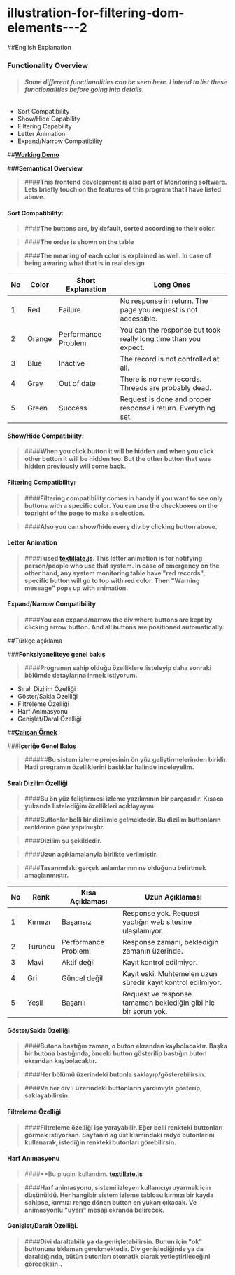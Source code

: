 # illustration-for-filtering-dom-elements---2

##English Explanation

### **Functionality Overview**

>###### **Some different functionalities can be seen here. I intend to list these functionalities before going into details.**

- Sort Compatibility 
- Show/Hide Capability 
- Filtering Capability 
- Letter Animation
- Expand/Narrow Compatibility

##**[Working Demo](http://jsfiddle.net/hellyeah/8L49h2rn/)**

###**Semantical Overview**

>####**This frontend development is also part of Monitoring software. Lets briefly touch on the features of this program that I have listed above.**

#### Sort Compatibility:

>####**The buttons are, by default, sorted according to their color.**

>####__The order is shown on the table__ 

>####__The meaning of each color is explained as well. In case of being awaring what that is in real design__

No | Color | Short Explanation | Long Ones 
--- | --- | --- | ---
1 | Red | Failure | No response in return. The page you request is not accessible. 
2 | Orange | Performance Problem | You can the response but took really long time than you expect.
3 | Blue | Inactive | The record is not controlled at all.
4 | Gray | Out of date | There is no new records. Threads are probably dead.
5 | Green | Success | Request is done and proper response i return. Everything set.

#### Show/Hide Compatibility:

>####**When you click button it will be hidden and when you click other button it will be hidden too. But the other button that was hidden previously will come back.**

#### Filtering Compatibility:

>####**Filtering compatibility comes in handy if you want to see only buttons with a specific color. You can use the checkboxes on the topright of the page to make a selection.**

>####**Also you can show/hide every div by clicking button above.**

#### Letter Animation

>####**I used **[textillate.js](http://textillate.js.org/)**. This letter animation is for notifying person/people who use that system. In case of emergency on the other hand, any system monitoring table have "red records", specific button will go to top with red color. Then "Warning message" pops up with animation.**

#### Expand/Narrow Compatibility

>####**You can expand/narrow the div where buttons are kept by clicking arrow button. And all buttons are positioned automatically.**
 
##Türkçe açıklama

###**Fonksiyoneliteye genel bakış**

>####**Programın sahip olduğu özelliklere listeleyip daha sonraki bölümde detaylarına inmek istiyorum.**

- Sıralı Dizilim Özelliği
- Göster/Sakla Özelliği
- Filtreleme Özelliği
- Harf Animasyonu 
- Genişlet/Daral Özelliği
	
##**[Çalışan Örnek](http://jsfiddle.net/hellyeah/8L49h2rn/)**

###**İçeriğe Genel Bakış**

>######**Bu sistem izleme projesinin ön yüz geliştirmelerinden biridir. Hadi programın özelliklerini başlıklar halinde inceleyelim.**

#### Sıralı Dizilim Özelliği

>####**Bu ön yüz feliştirmesi izleme yazılımının bir parçasıdır. Kısaca yukarıda listelediğim özellikleri açıklayayım.**

>####**Buttonlar belli bir dizilimle gelmektedir. Bu dizilim buttonların renklerine göre yapılmıştır.**

>####**__Dizilim şu şekildedir.__**

>####**__Uzun açıklamalarıyla birlikte verilmiştir.__**

>####**__Tasarımdaki gerçek anlamlarının ne olduğunu belirtmek amaçlanmıştır.__**

No | Renk | Kısa Açıklaması | Uzun Açıklaması 
--- | --- | --- | ---
1 | Kırmızı | Başarısız | Response yok. Request yaptığın web sitesine ulaşılamıyor.
2 | Turuncu | Performance Problemi | Response zamanı, beklediğin zamanın üzerinde.
3 | Mavi | Aktif değil | Kayıt kontrol edilmiyor.
4 | Gri | Güncel değil | Kayıt eski. Muhtemelen uzun süredir kayıt kontrol edilmiyor.
5 | Yeşil | Başarılı | Request ve response tamamen beklediğin gibi hiç bir sorun yok.

#### Göster/Sakla Özelliği

>####**Butona bastığın zaman, o buton ekrandan kaybolacaktır. Başka bir butona bastığında, önceki button gösterilip bastığın buton ekrandan kaybolacaktır.**

>####**Her bölümü üzerindeki butonla saklayıp/gösterebilirsin.**

>####**Ve her div'i üzerindeki buttonların yardımıyla gösterip, saklayabilirsin.**	

#### Filtreleme Özelliği

>####**Filtreleme özelliği işe yarayabilir. Eğer belli renkteki buttonları görmek istiyorsan. Sayfanın ağ üst kısmındaki radyo butonlarını kullanarak, istediğin renkteki butonları görebilirsin.**

#### Harf Animasyonu

>####**Bu plugini kullandım. **[textillate.js](http://textillate.js.org/)**

>####**Harf animasyonu, sistemi izleyen kullanıcıyı uyarmak için düşünüldü. Her hangibir sistem izleme tablosu kırmızı bir kayda sahipse, kırmızı renge dönen button en yukarı çıkacak. Ve animasyonlu "uyarı" mesajı ekranda belirecek.**

#### Genişlet/Daralt Özelliği.

>####**Divi daraltabilir ya da genişletebilirsin. Bunun için "ok" buttonuna tıklaman gerekmektedir. Div genişlediğinde ya da daraldığında, bütün butonları otomatik olarak yetleştirileceğini göreceksin..**

